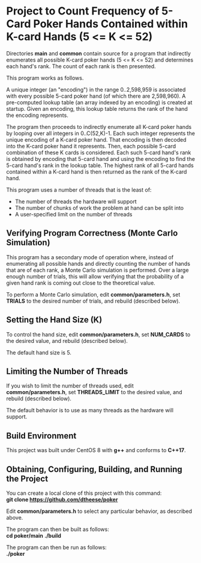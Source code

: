 # Project to Count Frequency of 5-Card Poker Hands Contained within K-card Hands (5 <= K <= 52)

Directories **main** and **common** contain source for a program that indirectly enumerates all possible K-card poker hands (5 <= K <= 52) and determines each hand's rank. The count of each rank is then presented.

This program works as follows.

A unique integer (an "encoding") in the range 0..2,598,959 is associated with every possible 5-card poker hand (of which there are 2,598,960). A pre-computed lookup table (an array indexed by an encoding) is created at startup. Given an encoding, this lookup table returns the rank of the hand the encoding represents.

The program then proceeds to indirectly enumerate all K-card poker hands by looping over all integers in 0..C(52,K)-1. Each such integer represents the unique encoding of a K-card poker hand. That encoding is then decoded into the K-card poker hand it represents. Then, each possible 5-card combination of these K cards is considered. Each such 5-card hand's rank is obtained by encoding that 5-card hand and using the encoding to find the 5-card hand's rank in the lookup table. The highest rank of all 5-card hands contained within a K-card hand is then returned as the rank of the K-card hand.

This program uses a number of threads that is the least of:
   * The number of threads the hardware will support
   * The number of chunks of work the problem at hand can be split into
   * A user-specified limit on the number of threads

## Verifying Program Correctness (Monte Carlo Simulation)
This program has a secondary mode of operation where, instead of enumerating all possible hands and directly counting the number of hands that are of each rank, a Monte Carlo simulation is performed. Over a large enough number of trials, this will allow verifying that the probability of a given hand rank is coming out close to the theoretical value.

To perform a Monte Carlo simulation, edit **common/parameters.h**, set **TRIALS** to the desired number of trials, and rebuild (described below).

## Setting the Hand Size (K)
To control the hand size, edit **common/parameters.h**, set **NUM_CARDS** to the desired value, and rebuild (described below).

The default hand size is 5.

## Limiting the Number of Threads
If you wish to limit the number of threads used, edit **common/parameters.h**, set **THREADS_LIMIT** to the desired value, and rebuild (described below).

The default behavior is to use as many threads as the hardware will support.

## Build Environment
This project was built under CentOS 8 with **g++** and conforms to **C++17**.

## Obtaining, Configuring, Building, and Running the Project
You can create a local clone of this project with this command:  
**git clone https://github.com/dtheese/poker**

Edit **common/parameters.h** to select any particular behavior, as described above.

The program can then be built as follows:  
**cd poker/main**
**./build**

The program can then be run as follows:  
**./poker**
